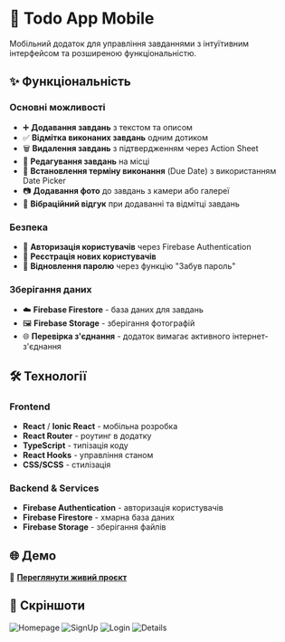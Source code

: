 # 📱 Todo App Mobile

Мобільний додаток для управління завданнями з інтуїтивним інтерфейсом та розширеною функціональністю.

## ✨ Функціональність

### Основні можливості

- ➕ **Додавання завдань** з текстом та описом
- ✅ **Відмітка виконаних завдань** одним дотиком
- 🗑️ **Видалення завдань** з підтвердженням через Action Sheet
- 📝 **Редагування завдань** на місці
- 📅 **Встановлення терміну виконання** (Due Date) з використанням Date Picker
- 📷 **Додавання фото** до завдань з камери або галереї
- 📳 **Вібраційний відгук** при додаванні та відмітці завдань

### Безпека

- 🔐 **Авторизація користувачів** через Firebase Authentication
- 👤 **Реєстрація нових користувачів**
- 🔄 **Відновлення паролю** через функцію "Забув пароль"

### Зберігання даних

- ☁️ **Firebase Firestore** - база даних для завдань
- 🖼️ **Firebase Storage** - зберігання фотографій
- 🌐 **Перевірка з'єднання** - додаток вимагає активного інтернет-з'єднання

## 🛠 Технології

### Frontend

- **React** / **Ionic React** - мобільна розробка
- **React Router** - роутинг в додатку
- **TypeScript** - типізація коду
- **React Hooks** - управління станом
- **CSS/SCSS** - стилізація

### Backend & Services

- **Firebase Authentication** - авторизація користувачів
- **Firebase Firestore** - хмарна база даних
- **Firebase Storage** - зберігання файлів

## 🌐 Демо

🔗 **[Переглянути живий проєкт](https://ivsasha.github.io/todo-app-mobile/)**

## 📸 Скріншоти

![Homepage](image.png)
![SignUp](image-1.png)
![Login](image-2.png)
![Details](image-3.png)